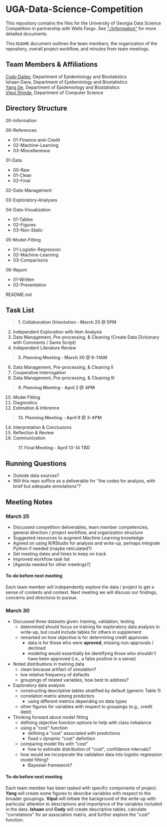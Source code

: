 # UGA-Data-Science-Competition

This repository contains the files for the University of Georgia Data Science Competition in partnership with Wells Fargo. See ["./Information"](https://github.com/daileyco/UGA-Data-Science-Competition/tree/main/00-Information) for more detailed documents. 

This `README` document outlines the team members, the organization of the repository, overall project workflow, and minutes from team meetings. 






## Team Members & Affiliations  
  
[Cody Dailey](https://daileyco.github.io/), Department of Epidemiology and Biostatistics  
Ishaan Dave, Department of Epidemiology and Biostatistics  
[Yang Ge](https://yangepi.github.io/), Department of Epidemiology and Biostatistics  
[Vipul Shinde](https://github.com/Vipul-15), Department of Computer Science  
  
  
  
  
  
  
## Directory Structure  

00-Information  
  
00-References  
- 01-Finance-and-Credit  
- 02-Machine-Learning  
- 03-Miscellaneous  
  
01-Data  
- 00-Raw  
- 01-Clean  
- 02-Final
  
02-Data-Management  
  
03-Exploratory-Analyses  
  
04-Data-Visualization  
- 01-Tables
- 02-Figures
- 03-Non-Static
  
05-Model-Fitting  
- 01-Logistic-Regression
- 02-Machine-Learning
- 03-Comparisons
  
06-Report  
- 01-Written
- 02-Presentation
  
  
README.md
  
  
  
  
  
  
## Task List  
  
>**1. Collaboration Orientation - March 25 @ 5PM**  
2. Independent Exploration with Item Analysis
3. Data Management, Pre-processing, & Cleaning (Create Data Dictionary with Comments / Same Script)   
4. Independent Literature Review  
>**5. Planning Meeting - March 30 @ 9-11AM**  
6. Data Management, Pre-processing, & Cleaning II  
7. Cooperative Interrogation  
8. Data Management, Pre-processing, & Cleaning III  
>**9. Planning Meeting - April 2 @ 4PM**  
10. Model Fitting  
11. Diagnostics  
12. Estimation & Inference  
>**13. Planning Meeting - April 9 @ 3-4PM**  
14. Interpretation & Conclusions  
15. Reflection & Review  
16. Communication  
>**17. Final Meeting - April 13-14 TBD**  






## Running Questions  
- Outside data sources?
- Will this repo suffice as a deliverable for "the codes for analysis, with brief but adequate annotations"? 






## Meeting Notes

### March 25

- Discussed competition deliverables, team member competencies, general direction / project workflow, and organization structure
- Suggested resources to augment Machine Learning knowledge
- Agreed on using R/RStudio for analysis and write-up, perhaps integrate Python if needed (maybe reticulated?)
- Set meeting dates and times to keep on track
- Improved workflow task list
- [Agenda needed for other meetings?]

#### To-do before next meeting
Each team member will independently explore the data / project to get a sense of contents and context. Next meeting we will discuss our findings, concerns and directions to pursue. 



### March 30

- Discussed three datasets given: training, validation, testing
  - determined should focus on training for exploratory data analysis in write-up, but could include tables for others in supplement
  - remarked on how objective is for determining credit approvals
    - data is for those who were **aproved**, missing non-approvals / declined
    - modeling would essentially be identifying those who shouldn't have been approved (i.e., a false positive in a sense)
- Noted distributions in training data
  - clean because artifact of simulation?
  - low relative frequency of defaults
  - groupings of related variables, how best to address?
- Exploratory data analysis
  - constructing descriptive tables stratified by default (generic Table 1)
  - correlation matrix among predictors
    - using different metrics depending on data types
  - other figures for variables with respect to groupings (e.g., credit debt)
- Thinking forward about model fitting
  - defining objective function options to help with class imbalance
  - using a "cost" function
    - defining a "cost" associated with predictions
    - fixed v dynamic "cost" definition
  - comparing model fits with "cost"
    - how to estimate distribution of "cost", confidence intervals?
  - how would we incorporate the validation data into logistic regression model fitting?
    - Bayesian framework?

#### To-do before next meeting

Each team member has been tasked with specific components of project. **Yang** will create some figures to describe variables with respect to the broader groupings. **Vipul** will initiate the background of the write-up with particular attention to descriptions and importance of the variables included in the data. **Ishaan** and **Cody** will create descriptive tables, calculate "correlations" for an association matrix, and further explore the "cost" function. 
